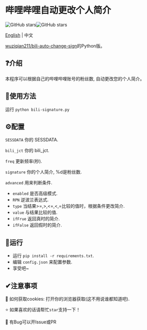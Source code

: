 # 哔哩哔哩自动更改个人简介

![GitHub stars](https://img.shields.io/github/stars/ThebestkillerTBK/bili-signature?style=flat)![GitHub stars](https://img.shields.io/github/forks/ThebestkillerTBK/bili-signature?style=flat)

[English](README.md) | 中文

[wuziqian211/bili-auto-change-sign](https://github.com/wuziqian211/bili-auto-change-sign)的Python版。

## ❓介绍

本程序可以根据自己的哔哩哔哩账号的粉丝数, 自动更改您的个人简介。

## 🚀使用方法

运行 ``python bili-signature.py``

## ⚙配置

``SESSDATA`` 你的 SESSDATA.

``bili_jct`` 你的 bili_jct.

``freq`` 更新频率(秒).

``signature`` 你的个人简介, %d是粉丝数.

``advanced`` 用来判断条件.

* ``enabled`` 是否高级模式.
* ``RPN``  逆波兰表达式.
* ``type`` 当结果>=,>,<=,<,=比较的值时，根据条件更改简介.
* ``value`` 与结果比较的值.
* ``ifFrue`` 返回真时的简介.
* ``ifFalse`` 返回假时的简介.

## 🚗运行

* 运行 ``pip install -r requirements.txt``.
* 编辑 ``config.json`` 来配置参数.
* 享受吧~

## ✔注意事项

🍪 如何获取cookies: 打开你的浏览器获取(这不用说谁都知道吧).

⭐ 如果喜欢的话请帮忙`star`支持一下！

🐛 有Bug可以开Issue或PR
